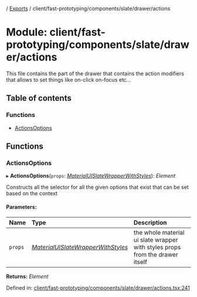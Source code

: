 [](../README.md) / [Exports](../modules.md) / client/fast-prototyping/components/slate/drawer/actions

# Module: client/fast-prototyping/components/slate/drawer/actions

This file contains the part of the drawer that contains the action
modifiers that allows to set things like on-click on-focus etc...

## Table of contents

### Functions

- [ActionsOptions](client_fast_prototyping_components_slate_drawer_actions.md#actionsoptions)

## Functions

### ActionsOptions

▸ **ActionsOptions**(`props`: [*MaterialUISlateWrapperWithStyles*](../interfaces/client_fast_prototyping_components_slate_wrapper.materialuislatewrapperwithstyles.md)): *Element*

Constructs all the selector for all the given options that exist that can be set
based on the context

#### Parameters:

Name | Type | Description |
:------ | :------ | :------ |
`props` | [*MaterialUISlateWrapperWithStyles*](../interfaces/client_fast_prototyping_components_slate_wrapper.materialuislatewrapperwithstyles.md) | the whole material ui slate wrapper with styles props from the drawer itself    |

**Returns:** *Element*

Defined in: [client/fast-prototyping/components/slate/drawer/actions.tsx:241](https://github.com/onzag/itemize/blob/28218320/client/fast-prototyping/components/slate/drawer/actions.tsx#L241)

